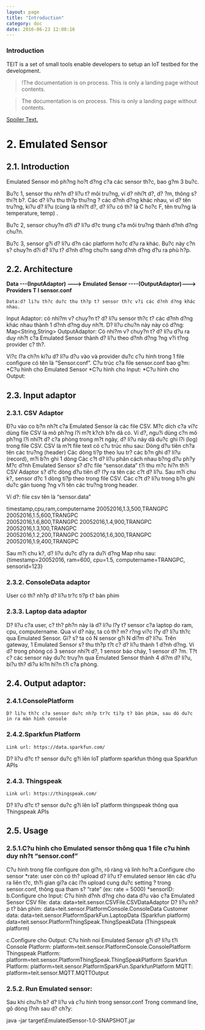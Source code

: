 ```yaml
---
layout: page
title: "Introduction"
category: doc
date: 2016-06-23 12:08:16
---
```



### Introduction

TEIT is a set of small tools enable developers to setup an IoT testbed for the development.

>!The documentation is on process. This is only a landing page without contents.

>The documentation is on process. This is only a landing page without contents.

[Spoiler Text.](#spoiler)


# 2. Emulated Sensor
## 2.1. Introduction
Emulated Sensor mô ph?ng ho?t d?ng c?a các sensor th?c, bao g?m 3 bu?c. 

Bu?c 1, sensor thu nh?n d? li?u t? môi tru?ng, ví d? nhi?t d?, d? ?m, thông s? thi?t b?. Các d? li?u thu th?p thu?ng ? các d?nh d?ng khác nhau, ví d? tên tru?ng, ki?u d? li?u (cùng là nhi?t d?, d? li?u có th? là C ho?c F, tên tru?ng là temperature, temp) . 

Bu?c 2, sensor chuy?n d?i d? li?u d?c trung c?a môi tru?ng thành d?nh d?ng chu?n.

Bu?c 3, sensor g?i d? li?u d?n các platform ho?c d?u ra khác. Bu?c này c?n s? chuy?n d?i d? li?u t? d?nh d?ng chu?n sang d?nh d?ng d?u ra phù h?p.
## 2.2. Architecture

**Data ---(InputAdaptor) ---> Emulated Sensor ----(OutputAdaptor)---> Providers
					T
					I
				  sensor.conf**

	Data:d? li?u th?c du?c thu th?p t? sensor th?c v?i các d?nh d?ng khác nhau.
Input Adaptor: có nhi?m v? chuy?n t? d? li?u sensor th?c t? các d?nh d?ng khác nhau thành 1 d?nh d?ng duy nh?t. D? li?u chu?n này này có d?ng: Map<String,String>
OutputAdaptor: Có nhi?m v? chuy?n t? d? li?u d?u ra duy nh?t c?a Emulated Sensor thành d? li?u theo d?nh d?ng ?ng v?i t?ng provider c? th?.

Vi?c l?a ch?n ki?u d? li?u d?u vào và provider du?c c?u hình trong 1 file configure có tên là “Sensor.conf”. C?u trúc c?a file sensor.conf bao g?m:
*C?u hình cho Emulated Sensor
*C?u hình cho Input: 
*C?u hình cho Output: 

## 2.3. Input adaptor
### 2.3.1. CSV Adaptor
Ð?u vào co b?n nh?t c?a Emulated Sensor là các file CSV. M?c dích c?a vi?c dùng file CSV là mô ph?ng l?i m?t k?ch b?n dã có. Ví d?, ngu?i dùng c?n mô ph?ng l?i nhi?t d? c?a phòng trong m?t ngày, d? li?u này dã du?c ghi l?i (log) trong file CSV.
CSV là m?t file text có c?u trúc nhu sau:
Dòng d?u tiên ch?a tên các tru?ng (header)
Các dòng ti?p theo luu tr? các b?n ghi d? li?u (record), m?i b?n ghi 1 dòng
Các c?t d? li?u phân cách nhau b?ng d?u ph?y
M?c d?nh Emulated Sensor s? d?c file “sensor.data” t?i thu m?c hi?n th?i
CSV Adaptor s? d?c dòng d?u tiên d? l?y ra tên các c?t d? li?u. Sau m?i chu k?, sensor d?c 1 dòng ti?p theo trong file CSV. Các c?t d? li?u trong b?n ghi du?c gán tuong ?ng v?i tên các tru?ng trong header.



Ví d?: file csv tên là “sensor.data”

timestamp,cpu,ram,computername
20052016,1.3,500,TRANGPC    
20052016,1.5,600,TRANGPC   
20052016,1.6,800,TRANGPC
20052016,1.4,900,TRANGPC   
20052016,1.3,100,TRANGPC   
20052016,1.2,200,TRANGPC
20052016,1.6,300,TRANGPC
20052016,1.9,400,TRANGPC

Sau m?i chu k?, d? li?u du?c d?y ra du?i d?ng Map nhu sau:
{timestamp=20052016, ram=600, cpu=1.5, computername=TRANGPC, sensorid=123}

### 2.3.2. ConsoleData adaptor
User có th? nh?p d? li?u tr?c ti?p t? bàn phím 
### 2.3.3. Laptop data adaptor
D? li?u c?a user, c? th? ph?n này là d? li?u l?y t? sensor c?a laptop do ram, cpu, computername. Qua ví d? này, ta có th? m? r?ng vi?c l?y d? li?u th?c qua Emulated Sensor. Gi? s? ta có N sensor g?i N di?m d? li?u. Trên gateway, 1 Emulated Sensor s? thu th?p t?t c? d? li?u thành 1 d?nh d?ng. Ví d? trong phòng có 3 sensor nhi?t d?, 1 sensor báo cháy, 1 sensor d? ?m. T?t c? các sensor này du?c truy?n qua Emulated Sensor thành 4 di?m d? li?u, bi?u th? di?u ki?n hi?n t?i c?a phòng.
## 2.4. Output adaptor: 
### 2.4.1.ConsolePlatform
	D? li?u th?c c?a sensor du?c nh?p tr?c ti?p t? bàn phím, sau dó du?c in ra màn hình console
### 2.4.2.Sparkfun Platform
	Link url: https://data.sparkfun.com/ 
D? li?u d?c t? sensor du?c g?i lên IoT platform sparkfun thông qua Sparkfun APIs
### 2.4.3. Thingspeak
	Link url: https://thingspeak.com/ 
D? li?u d?c t? sensor du?c g?i lên IoT platform thingspeak thông qua Thingspeak APIs
## 2.5. Usage
### 2.5.1.C?u hình cho Emulated sensor thông qua 1 file c?u hình duy nh?t  “sensor.conf” 
C?u hình trong file configure don gi?n, rõ ràng và linh ho?t
a.Configure cho sensor
*rate:
user còn có th? upload d? li?u t? emulated sensor lên các d?u ra liên t?c, th?i gian gi?a các l?n upload cung du?c setting ? trong sensor.conf, thông qua tham s? “rate” (ex: rate = 5000)
*sensorID:
b.Configure cho Input: C?u hình d?nh d?ng cho data d?u vào c?a Emulated Sensor
CSV file: data: data=teit.sensor.CSVFile.CSVDataAdaptor 
D? li?u nh?p t? bàn phím: data=teit.sensor.PlatformConsole.ConsoleData
Customer data: 
data=teit.sensor.PlatformSparkFun.LaptopData (Sparkfun platform)
data=teit.sensor.PlatformThingSpeak.ThingSpeakData (Thingspeak platform)

c.Configure cho Output: C?u hình noi Emulated Sensor  g?i d? li?u t?i
Console Platform: platform=teit.sensor.PlatformConsole.ConsolePlatform
Thingspeak Platform: platform=teit.sensor.PlatformThingSpeak.ThingSpeakPlatform
Sparkfun Platform: platform=teit.sensor.PlatformSparkFun.SparkfunPlatform
MQTT: platform=teit.sensor.MQTT.MQTTOutput 
		
### 2.5.2. Run Emulated sensor:
Sau khi chu?n b? d? li?u và c?u hình trong sensor.conf
Trong command line, gõ dòng l?nh sau d? ch?y:

java -jar target\EmulatedSensor-1.0-SNAPSHOT.jar 

